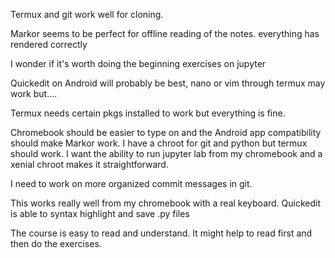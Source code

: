 Termux and git work well for cloning.

Markor seems to be perfect for offline reading of the notes. everything has rendered correctly

I wonder if it's worth doing the beginning exercises on jupyter

Quickedit on Android will probably be best, nano or vim through termux may work but....

Termux needs certain pkgs installed to work but everything is fine.


Chromebook should be easier to type on and the Android app compatibility should make Markor work. I have a chroot for git and python but termux should work. I want the ability to run jupyter lab from my chromebook and a xenial chroot makes it straightforward. 

I need to work on more organized commit messages in git. 

This works really well from my chromebook with a real keyboard. Quickedit is able to syntax highlight and save .py files

The course is easy to read and understand. It might help to read first and then do the exercises.

